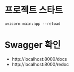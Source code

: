 # 프로젝트 스타트
```
uvicorn main:app --reload
```

# Swagger 확인
- http://localhost:8000/docs
- http://localhost:8000/redoc

